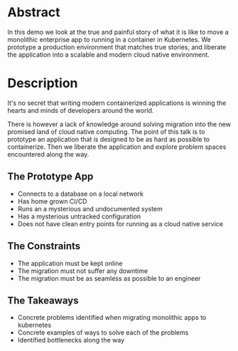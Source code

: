 # Abstract

In this demo we look at the true and painful story of what it is like to move a monolithic enterprise app to running in a container in Kubernetes. 
We prototype a production environment that matches true stories, and liberate the application into a scalable and modern cloud native environment.

# Description

It's no secret that writing modern containerized applications is winning the hearts and minds of developers around the world.

There is however a lack of knowledge around solving migration into the new promised land of cloud native computing. The point of this talk is to prototype an application that is designed to be as hard as possible to containerize. Then we liberate the application and explore problem spaces encountered along the way.

## The Prototype App

 - Connects to a database on a local network
 - Has home grown CI/CD
 - Runs an a mysterious and undocumented system
 - Has a mysterious untracked configuration
 - Does not have clean entry points for running as a cloud native service

## The Constraints

- The application must be kept online
- The migration must not suffer any downtime 
- The migration must be as seamless as possible to an engineer

## The Takeaways

- Concrete problems identified when migrating monolithic apps to kubernetes
- Concrete examples of ways to solve each of the problems
- Identified bottlenecks along the way

